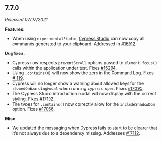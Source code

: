 ## 7.7.0

_Released 07/07/2021_

**Features:**

- When using `experimentalStudio`,
  [Cypress Studio](/guides/core-concepts/cypress-studio) can now copy all
  commands generated to your clipboard. Addressed in
  [#16912](https://github.com/cypress-io/cypress/issues/16912).

**Bugfixes:**

- Cypress now respects `preventScroll` options passed to `element.focus()` calls
  within the application under test. Fixes
  [#15294](https://github.com/cypress-io/cypress/issues/15294).
- Using `.contains(0)` will now show the zero in the Command Log. Fixes
  [#1119](https://github.com/cypress-io/cypress/issues/1119).
- Cypress will no longer show a warning about allowed keys for the
  `showedOnBoardingModal` when running `cypress open`. Fixes
  [#17095](https://github.com/cypress-io/cypress/issues/17095).
- The Cypress Studio introduction modal will now display with the correct
  styling. Fixes [#17102](https://github.com/cypress-io/cypress/issues/17102).
- The types for `.contains()` now correctly allow for the `includeShadowDom`
  option. Fixes [#17066](https://github.com/cypress-io/cypress/issues/17066).

**Misc:**

- We updated the messaging when Cypress fails to start to be clearer that it's
  not always due to a dependency missing. Addresses
  [#17112](https://github.com/cypress-io/cypress/pull/17112).
